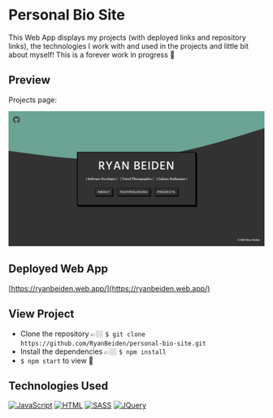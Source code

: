 # Personal Bio Site
This Web App displays my projects (with deployed links and repository links), the technologies I work with and used in the projects and little bit about myself! This is a forever work in progress 🚀

## Preview

Projects page:

![Image of Web App](./gifs/site-screenshot.png)

## Deployed Web App

[https://ryanbeiden.web.app/](https://ryanbeiden.web.app/)

## View Project
- Clone the repository 👉🏼 `$ git clone https://github.com/RyanBeiden/personal-bio-site.git`
- Install the dependencies 👉🏼 `$ npm install`
- `$ npm start` to view 👀

## Technologies Used
[![JavaScript](https://img.shields.io/badge/-JavaScript-2c9fcc?style=flat-square)](#) [![HTML](https://img.shields.io/badge/-HTML-2c9fcc?style=flat-square)](#) [![SASS](https://img.shields.io/badge/-SASS-2c9fcc?style=flat-square)](#) [![JQuery](https://img.shields.io/badge/-JQuery-2c9fcc?style=flat-square)](#)

